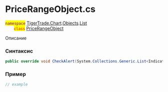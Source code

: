 
# PriceRangeObject.cs
<mark style="color:purple;">`namespace`</mark> [TigerTrade.Chart](../../../../../TigerTrade.Chart.md).[Objects](../../../../../TigerTrade.Chart/Objects.md).[List](../../../../../TigerTrade.Chart/Objects/List.md)  
&nbsp;&nbsp;&nbsp;&nbsp;&nbsp;&nbsp;&nbsp;<mark style="color:red;">`class`</mark> [PriceRangeObject](../../PriceRangeObject.cs.md)

Описание

### Синтаксис
```csharp
public override void CheckAlert(System.Collections.Generic.List<IndicatorBase> indicators)
```


### Пример  
```csharp
// example
```
                    
                    